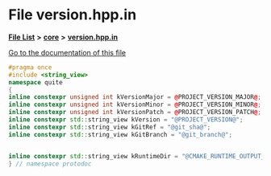 

# File version.hpp.in

[**File List**](files.md) **>** [**core**](dir_6f77a39b07c019ccd7492ea87272f732.md) **>** [**version.hpp.in**](version_8hpp_8in.md)

[Go to the documentation of this file](version_8hpp_8in.md)


```C++
#pragma once
#include <string_view>
namespace quite
{
inline constexpr unsigned int kVersionMajor = @PROJECT_VERSION_MAJOR@;
inline constexpr unsigned int kVersionMinor = @PROJECT_VERSION_MINOR@;
inline constexpr unsigned int kVersionPatch = @PROJECT_VERSION_PATCH@;
inline constexpr std::string_view kVersion = "@PROJECT_VERSION@";
inline constexpr std::string_view kGitRef = "@git_sha@";
inline constexpr std::string_view kGitBranch = "@git_branch@";


inline constexpr std::string_view kRuntimeDir = "@CMAKE_RUNTIME_OUTPUT_DIRECTORY@";
} // namespace protodoc
```


